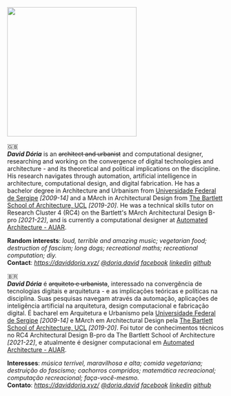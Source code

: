 <img src="https://d13kah9lag7qpo.cloudfront.net/Headshot+22+BW.jpg" width="300px"/>


🇬🇧  
__*David Dória*__ is an ~~architect and urbanist~~ and computational designer, researching and working on the convergence of digital technologies and architecture - and its theoretical and political implications on the discipline. His research navigates through automation, artificial intelligence in architecture, computational design, and digital fabrication. He has a bachelor degree in Architecture and Urbanism from [Universidade Federal de Sergipe](https://www.ufs.br/) _[2009-14]_ and a MArch in Architectural Design from [The Bartlett School of Architecture, UCL](https://www.ucl.ac.uk/bartlett/architecture/bartlett-school-architecture) _[2019-20]_. He was a technical skills tutor on Research Cluster 4 (RC4) on the Bartlett's MArch Architectural Design B-pro _[2021-22]_, and is currently a computational designer at [Automated Architecture - AUAR](https://automatedarchitecture.io/).

**Random interests**: _loud, terrible and amazing music; vegetarian food; destruction of fascism; long dogs; recreational maths; recreational computation; diy._  
**Contact**: _https://daviddoria.xyz/ [@doria.david](https://www.instagram.com/doria.david/) [facebook](https://www.facebook.com/arq.david.doria) [linkedin](https://www.linkedin.com/in/david-d%C3%B3ria-253bb9123/) [github](https://github.com/daversd)_

🇧🇷  
__*David Dória*__  é ~~arquiteto e urbanista~~, interessado na convergência de tecnologias digitais e arquitetura - e as implicações teóricas e políticas na disciplina. Suas pesquisas navegam através da automação, aplicações de inteligência artificial na arquitetura, design computacional e fabricação digital. É bacharel em Arquitetura e Urbanismo pela [Universidade Federal de Sergipe](https://www.ufs.br/) _[2009-14]_ e MArch em Architectural Design pela [The Bartlett School of Architecture, UCL](https://www.ucl.ac.uk/bartlett/architecture/bartlett-school-architecture) _[2019-20]_. Foi tutor de conhecimentos técnicos no RC4 Architectural Design B-pro da The Bartlett School of Architecture _[2021-22]_, e atualmente é designer computacional em [Automated Architecture - AUAR](https://automatedarchitecture.io/).

**Interesses**: _música terrível, maravilhosa e alta; comida vegetariana; destruição do fascismo; cachorros compridos; matemática recreacional; computação recreacional; faça-você-mesmo._  
**Contato**: _https://daviddoria.xyz/ [@doria.david](https://www.instagram.com/doria.david/) [facebook](https://www.facebook.com/arq.david.doria) [linkedin](https://www.linkedin.com/in/david-d%C3%B3ria-253bb9123/) [github](https://github.com/daversd)_
